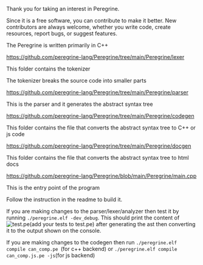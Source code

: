 Thank you for taking an interest in Peregrine.

Since it is a free software, you can contribute to make it better. New contributors are always welcome, whether you write code, create resources, report bugs, or suggest features.

The Peregrine is written primarily in C++

https://github.com/peregrine-lang/Peregrine/tree/main/Peregrine/lexer

This folder contains the tokenizer

The tokenizer breaks the source code into smaller parts

https://github.com/peregrine-lang/Peregrine/tree/main/Peregrine/parser

This is the parser and it generates the abstract syntax tree

https://github.com/peregrine-lang/Peregrine/tree/main/Peregrine/codegen

This folder contains the file that converts the abstract syntax tree to C++ or js code 

https://github.com/peregrine-lang/Peregrine/tree/main/Peregrine/docgen

This folder contains the file that converts the abstract syntax tree to html docs

https://github.com/peregrine-lang/Peregrine/blob/main/Peregrine/main.cpp

This is the entry point of the program

Follow the instruction in the readme to build it.

If you are making changes to the parser/lexer/analyzer then test it by running ``./peregrine.elf -dev_debug``. This should print the content of ![test.pe](https://github.com/peregrine-lang/Peregrine/blob/main/Peregrine/test.pe)(add your tests to test.pe) after generating the ast then converting it to the output shown on the console.

If you are making changes to the codegen then run ``./peregrine.elf compile can_comp.pe ``(for c++ backend) or ``./peregrine.elf compile can_comp.js.pe -js``(for js backend)
